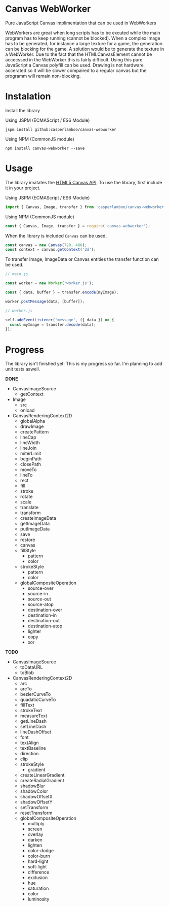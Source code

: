 # Canvas WebWorker
Pure JavaScript Canvas implimentation that can be used in WebWorkers

WebWorkers are great when long scripts has to be excuted while the main program has to keep running (cannot be blocked). When a complex image has to be generated, for instance a large texture for a game, the generation can be blocking for the game. A solution would be to generate the texture in a WebWorker. Due to the fact that the HTMLCanvasElement cannot be accecssed in the WebWorker this is fairly difficult. Using this pure JavaScript a Canvas polyfill can be used. Drawing is not hardware accerated so it will be slower compaired to a regular canvas but the programm will remain non-blocking.

# Instalation
Install the library

Using JSPM (ECMAScript / ES6 Module)
```
jspm install github:casperlamboo/canvas-webworker
```

Using NPM (CommonJS module)
```
npm install canvas-webworker --save
```

# Usage
The library imatates the [HTML5 Canvas API](https://developer.mozilla.org/en-US/docs/Web/API/CanvasRenderingContext2D). To use the library, first include it in your project.

Using JSPM (ECMAScript / ES6 Module)
```javascript
import { Canvas, Image, transfer } from 'casperlamboo/canvas-webworker';
```

Using NPM (CommonJS module)
```javascript
const { Canvas, Image, transfer } = require('canvas-webworker');
```

When the library is included `Canvas` can be used.

```javascript
const canvas = new Canvas(720, 480);
const context = canvas.getContext('2d');
```

To transfer Image, ImageData or Canvas entities the transfer function can be used.

```javascript
// main.js

const worker = new Worker('worker.js');

const { data, buffer } = transfer.encode(myImage);

worker.postMessage(data, [buffer]);

// worker.js

self.addEventListener('message', ({ data }) => {
  const myImage = transfer.decode(data);
});
```

# Progress
The library isn't finished yet. This is my progress so far. I'm planning to add unit tests aswell.

**DONE**
  - CanvasImageSource
    - getContext
  - Image
    - src
    - onload
  - CanvasRenderingContext2D
    - globalAlpha
    - drawImage
    - createPattern
    - lineCap
    - lineWidth
    - lineJoin
    - miterLimit
    - beginPath
    - closePath
    - moveTo
    - lineTo
    - rect
    - fill
    - stroke
    - rotate
    - scale
    - translate
    - transform
    - createImageData
    - getImageData
    - putImageData
    - save
    - restore
    - canvas
    - fillStyle
      - pattern
      - color
    - strokeStyle
      - pattern
      - color
    - globalCompositeOperation
      - source-over
      - source-in
      - source-out
      - source-atop
      - destination-over
      - destination-in
      - destination-out
      - destination-atop
      - lighter
      - copy
      - xor
  
**TODO**
  - CanvasImageSource
    - toDataURL
    - toBlob
  - CanvasRenderingContext2D
    - arc
    - arcTo
    - bezierCurveTo
    - quadaticCurveTo
    - fillText
    - strokeText
    - measureText
    - getLineDash
    - setLineDash
    - lineDashOffset
    - font
    - textAlign
    - textBaseline
    - direction
    - clip
    - strokeStyle
      - gradient
    - createLinearGradient
    - createRadialGradient
    - shadowBlur
    - shadowColor
    - shadowOffsetX
    - shadowOffsetY
    - setTransform
    - resetTransform
    - globalCompositeOperation
      - multiply
      - screen
      - overlay
      - darken
      - lighten
      - color-dodge
      - color-burn
      - hard-light
      - soft-light
      - difference
      - exclusion
      - hue
      - saturation
      - color
      - luminosity
